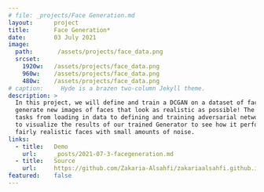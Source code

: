 ```yaml
---
# file: _projects/Face Generation.md
layout:      project
title:       Face Generation*
date:        03 July 2021
image:
  path:       /assets/projects/face_data.png
  srcset:
    1920w:   /assets/projects/face_data.png
    960w:    /assets/projects/face_data.png
    480w:    /assets/projects/face_data.png
# caption:     Hyde is a brazen two-column Jekyll theme.
description: >
  In this project, we will define and train a DCGAN on a dataset of faces. Our goal is to get a generator network to 
  generate new images of faces that look as realistic as possible! The project will be broken down into a series of 
  tasks from loading in data to defining and training adversarial networks. At the end of the notebook, we will be able 
  to visualize the results of our trained Generator to see how it performs; our generated samples should look like 
  fairly realistic faces with small amounts of noise.
links:
  - title:   Demo
    url:     _posts/2021-07-3-facegeneration.md
  - title:   Source
    url:     https://github.com/Zakaria-Alsahfi/zakariaalsahfi.github.io/blob/cfb388cf10ec30f210c6b4699678e7da5a6ce8da/_posts/2021-07-3-facegeneration.md
featured:    false
---
```

